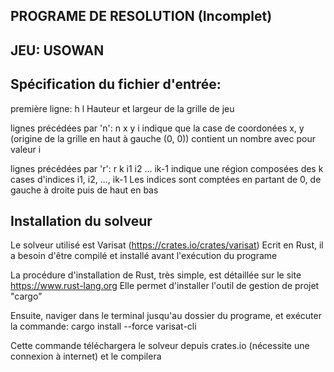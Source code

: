## PROGRAME DE RESOLUTION (Incomplet) ##

## JEU: USOWAN


## Spécification du fichier d'entrée:

première ligne:
h l
Hauteur et largeur de la grille de jeu

lignes précédées par 'n':
n x y i
indique que la case de coordonées x, y (origine de la grille en haut à gauche (0, 0)) contient un nombre
avec pour valeur i

lignes précédées par 'r':
r k i1 i2 ... ik-1
indique une région composées des k cases d'indices i1, i2, ..., ik-1
Les indices sont comptées en partant de 0, de gauche à droite puis de haut en bas


## Installation du solveur

Le solveur utilisé est Varisat (https://crates.io/crates/varisat)
Ecrit en Rust, il a besoin d'être compilé et installé avant l'exécution du programe

La procédure d'installation de Rust, très simple, est détaillée sur le site https://www.rust-lang.org
Elle permet d'installer l'outil de gestion de projet "cargo"

Ensuite, naviger dans le terminal jusqu'au dossier du programe, et exécuter la commande:
cargo install --force varisat-cli

Cette commande téléchargera le solveur depuis crates.io (nécessite une connexion à internet) et le compilera
